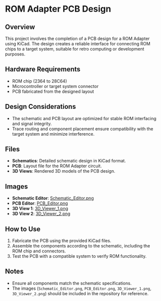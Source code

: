 <xaiArtifact artifact_id="f03bc2fd-f438-4202-bbf7-939b26b82f7f" artifact_version_id="227da48e-f106-42ed-9bdc-eec1aaf7cc6a" title="README.md" contentType="text/markdown">

# ROM Adapter PCB Design

## Overview
This project involves the completion of a PCB design for a ROM Adapter using KiCad. The design creates a reliable interface for connecting ROM chips to a target system, suitable for retro computing or development purposes.

## Hardware Requirements
- ROM chip (2364 to 28C64)
- Microcontroller or target system connector
- PCB fabricated from the designed layout

## Design Considerations
- The schematic and PCB layout are optimized for stable ROM interfacing and signal integrity.
- Trace routing and component placement ensure compatibility with the target system and minimize interference.

## Files
- **Schematics**: Detailed schematic design in KiCad format.
- **PCB**: Layout file for the ROM Adapter circuit.
- **3D Views**: Rendered 3D models of the PCB design.

## Images
- **Schematic Editor**: [Schematic_Editor.png](Schematic_Editor.png)
- **PCB Editor**: [PCB_Editor.png](PCB_Editor.png)
- **3D View 1**: [3D_Viewer_1.png](3D_Viewer_1.png)
- **3D View 2**: [3D_Viewer_2.png](3D_Viewer_2.png)

## How to Use
1. Fabricate the PCB using the provided KiCad files.
2. Assemble the components according to the schematic, including the ROM chip and connectors.
3. Test the PCB with a compatible system to verify ROM functionality.

## Notes
- Ensure all components match the schematic specifications.
- The images (`Schematic_Editor.png`, `PCB_Editor.png`, `3D_Viewer_1.png`, `3D_Viewer_2.png`) should be included in the repository for reference.
